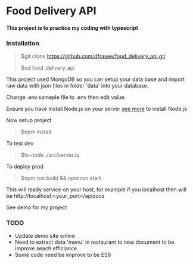 # Food Delivery API
#### This project is to practice my coding with typescript

### Installation
> $git clone https://github.com/dfrasee/food_delivery_api.git
>
> $cd food_delivery_api

This project used MongoDB so you can setup your data base and import raw data with json files in folder 'data' into your database.

Change .env.sameple file to .env then edit value.

Ensure you have install Node.js on your server [see more](https://docs.npmjs.com/downloading-and-installing-node-js-and-npm) to install Node.js

Now setup project
> $npm install 

To test dev 
> $ts-node ./src/server.ts
> 
To deploy prod 
> $npm run build && npm run start

This will ready service on your host, for example if you localhost then will be  http://localhost:<your_port>/apidocs

See demo for my project

### TODO
- Update demo site online
- Need to extract data 'menu' in restaurant to new document to be improve seach efficiance 
- Some code need be improve to be ES6
